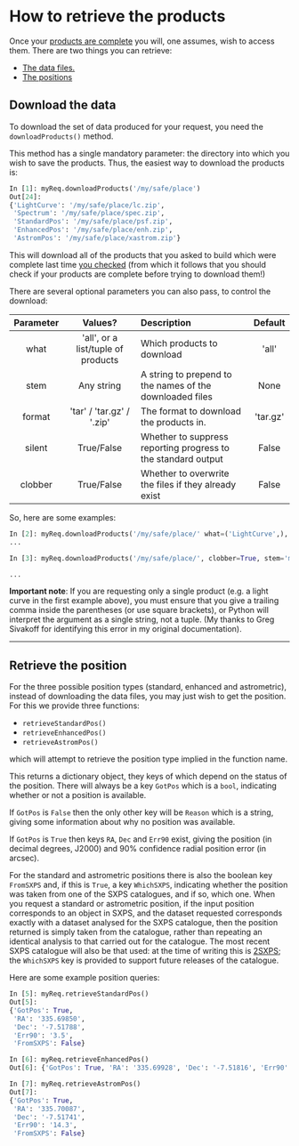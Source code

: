 # How to retrieve the products

Once your [products are complete](JobStatus.md) you will, one assumes, wish to access them. There are two things you can retrieve:

* [The data files.](#download-the-data)
* [The positions](#retrieve-the-position)

## Download the data

To download the set of data produced for your request, you need the `downloadProducts()` method.

This method has a single mandatory parameter: the directory into which you wish to save the products. Thus, the easiest way to download the products is:

```python
In [1]: myReq.downloadProducts('/my/safe/place')
Out[24]:
{'LightCurve': '/my/safe/place/lc.zip',
 'Spectrum': '/my/safe/place/spec.zip',
 'StandardPos': '/my/safe/place/psf.zip',
 'EnhancedPos': '/my/safe/place/enh.zip',
 'AstromPos': '/my/safe/place/xastrom.zip'}
```

This will download all of the products that you asked to build which were complete last time [you checked](JobStatus.md) (from which it follows that you should check if your products are complete before trying to download them!)

There are several optional parameters you can also pass, to control the download:

| Parameter | Values? | Description | Default |
| :----:    |  :----: | :-----      | :----:  |
| what | 'all', or a list/tuple of products | Which products to download | 'all' |
| stem | Any string | A string to prepend to the names of the downloaded files | None |
| format | 'tar' / 'tar.gz' / '.zip' | The format to download the products in. | 'tar.gz'
| silent | True/False | Whether to suppress reporting progress to the standard output | False |
| clobber | True/False | Whether to overwrite the files if they already exist | False |


So, here are some examples:

```python
In [2]: myReq.downloadProducts('/my/safe/place/' what=('LightCurve',), format='zip') 
...

In [3]: myReq.downloadProducts('/my/safe/place/', clobber=True, stem='my_test_run_')

...
```

**Important note**: If you are requesting only a single product (e.g. a light curve in the first example above), you must ensure that you give a trailing comma inside the parentheses (or use square brackets), or Python will interpret the 
argument as a single string, not a tuple. (My thanks to Greg Sivakoff for identifying this error in my original documentation).

---

## Retrieve the position

For the three possible position types (standard, enhanced and astrometric), instead of downloading the data files, you may 
just wish to get the position. For this we provide three functions:

* `retrieveStandardPos()`
* `retrieveEnhancedPos()`
* `retrieveAstromPos()`

which will attempt to retrieve the position type implied in the function name.

This returns a dictionary object, they keys of which depend on the status of the position. There will always be
a key `GotPos` which is a `bool`, indicating whether or not a position is available.

If `GotPos` is `False` then the only other key will be `Reason` which is a string, giving some information about
why no position was available. 

If `GotPos` is `True` then keys `RA`, `Dec` and `Err90` exist, giving the position (in decimal degrees, J2000) and 90% confidence
radial position error (in arcsec). 

For the standard and astrometric positions there is also the boolean key `FromSXPS` and, if this is `True`,
a key `WhichSXPS`, indicating whether the position was taken from one of the SXPS catalogues, and if so, which one.
When you request a standard or astrometric position, if the input position corresponds to an object in SXPS, and
the dataset requested corresponds exactly with a dataset analysed for the SXPS catalogue, then the position
returned is simply taken from the catalogue, rather than repeating an identical analysis to that carried out for
the catalogue. The most recent SXPS catalogue will also be that used: at the time of writing this is
[2SXPS](https://www.swift.ac.uk/2SXPS); the `WhichSXPS` key is provided to support future releases of the catalogue.

Here are some example position queries:

```python
In [5]: myReq.retrieveStandardPos()
Out[5]:
{'GotPos': True,
 'RA': '335.69850',
 'Dec': '-7.51788',
 'Err90': '3.5',
 'FromSXPS': False}

In [6]: myReq.retrieveEnhancedPos()
Out[6]: {'GotPos': True, 'RA': '335.69928', 'Dec': '-7.51816', 'Err90': '1.7'}

In [7]: myReq.retrieveAstromPos()
Out[7]:
{'GotPos': True,
 'RA': '335.70087',
 'Dec': '-7.51741',
 'Err90': '14.3',
 'FromSXPS': False}
 ```
